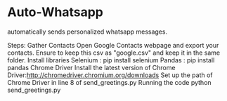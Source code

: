 # Auto-Whatsapp
automatically sends personalized whatsapp messages.

Steps:
Gather Contacts
Open Google Contacts webpage and export your contacts.
Ensure to keep this csv as "google.csv" and keep it in the same folder.
Install libraries
Selenium : pip install selenium
Pandas : pip install pandas
Chrome Driver
Install the latest version of Chrome Driver:http://chromedriver.chromium.org/downloads
Set up the path of Chrome Driver in line 8 of send_greetings.py
Running the code
python send_greetings.py
